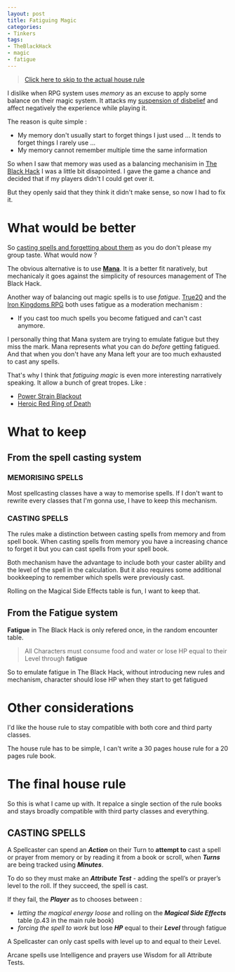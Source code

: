 ```yaml
---
layout: post
title: Fatiguing Magic
categories: 
- Tinkers
tags: 
- TheBlackHack
- magic
- fatigue
---
```


> [Click here to skip to the actual house rule](#the-house-rule)

I dislike when RPG system uses _memory_ as an excuse to apply some balance on their magic system. It attacks my [suspension of disbelief](https://en.wikipedia.org/wiki/Suspension_of_disbelief) and affect negatively the experience while playing it.

The reason is quite simple : 
* My memory don't usually start to forget things I just used ... It tends to forget things I rarely use ...
* My memory cannot remember multiple time the same information

So when I saw that memory was used as a balancing mechanisim in [The Black Hack](/tags/TheBlackHack) I was a little bit disapointed. I gave the game a chance and decided that if my players didn't I could get over it.

But they openly said that they think it didn't make sense, so now I had to fix it.

# What would be better

So [casting spells and forgetting about them](https://tvtropes.org/pmwiki/pmwiki.php/Main/VancianMagic) as you do don't please my group taste. What would now ? 

The obvious alternative is to use [**Mana**](https://tvtropes.org/pmwiki/pmwiki.php/Main/Mana).  It is a better fit naratively, but mechanicaly it goes against the simplicity of resources management of The Black Hack.

Another way of balancing out magic spells is to use  _fatigue_.  [True20](https://greenroninstore.com/collections/true20) and the [Iron Kingdoms RPG](https://store.privateerpress.com/games/iron-kingdoms-rpg) both uses fatigue as a moderation mechanism :

* If you cast too much spells you become fatigued and can't cast anymore.
 
I personally thing that Mana system are trying to emulate fatigue but they miss the mark. Mana represents what you can do  _before_  getting fatigued. And that when you don't have any Mana left your are too much exhausted to cast any spells. 
 
That's why I think that  _fatiguing magic_  is even more interesting narratively speaking. It allow a bunch of great tropes. Like :
* [Power Strain Blackout](https://tvtropes.org/pmwiki/pmwiki.php/Main/PowerStrainBlackout)
* [Heroic Red Ring of Death](https://tvtropes.org/pmwiki/pmwiki.php/Main/HeroicRROD)


# What to keep 

## From the spell casting system 

###  MEMORISING SPELLS
Most spellcasting classes have a way to memorise spells. If I don't want to rewrite every classes that I'm gonna use, I have to keep this mechanism.

### CASTING SPELLS

The rules make a distinction between casting spells from memory and from spell book. When casting spells from memory you have a increasing chance to forget it but you can cast spells from your spell book.

Both mechanism have the advantage to include both your caster ability and the level of the spell in the calculation. But it also requires some additional bookkeeping to remember which spells were previously cast.

Rolling on the Magical Side Effects table is fun, I want to keep that.
 
## From the Fatigue system
 
**Fatigue** in The Black Hack is only refered once, in the random encounter table.
 
> All Characters must consume food and water or lose HP equal to their Level through **fatigue**

So to emulate fatigue in The Black Hack, without introducing new rules and mechanism, character should lose HP when they start to get fatigued

# Other considerations

I'd like the house rule to stay compatible with both core and third party classes.

The house rule has to be simple, I can't write a 30 pages house rule for a 20 pages rule book.




# The final house rule

So this is what I came up with. It repalce a single section of the rule books and stays broadly compatible with third party classes and everything.

## CASTING SPELLS

 A Spellcaster can spend an **_Action_** on their Turn to **attempt to**  cast a spell or prayer from memory or by reading it from a book or scroll, when **_Turns_** are being tracked using **_Minutes_**.

To do so they must make an **_Attribute Test_** - adding the spell’s or prayer’s level to the roll. If they succeed, the spell is cast. 

If they fail, the **_Player_** as to chooses between :
* _letting the magical energy loose_ and rolling on the **_Magical Side Effects_** table (p.43 in the main rule book)
* _forcing the spell to work_ but lose **_HP_** equal to their **_Level_** through fatigue

A Spellcaster can only cast spells with level up to and equal to their Level.

Arcane spells use Intelligence and prayers use Wisdom for all Attribute Tests.

<!--stackedit_data:
eyJoaXN0b3J5IjpbMTU2MTYyMTkwNSwtNzA3NjUyNTE2LC0xNz
YxODIyNTY5LC0xOTM4ODc1Njk1LDE3NzI4NTM2NDcsLTE5NDEz
NjY0MDUsLTk3OTEyNzUxMSwxMzA1MDk2MDc1XX0=
-->